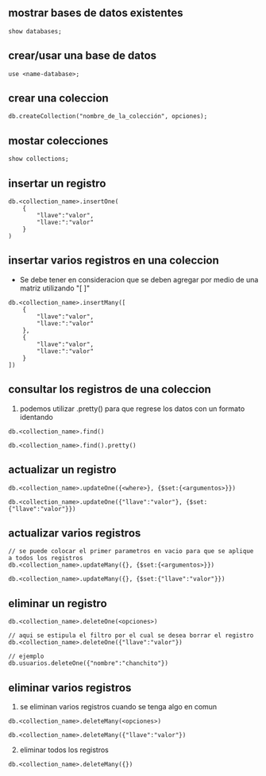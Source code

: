 ## mostrar bases de datos existentes
```
show databases;
```


## crear/usar una base de datos
```
use <name-database>;
```


## crear una coleccion
```
db.createCollection("nombre_de_la_colección", opciones);
```

## mostar colecciones
```
show collections;
```

## insertar un registro
```
db.<collection_name>.insertOne(
	{
		"llave":"valor",
		"llave:":"valor"
	}
)
```

## insertar varios registros en una coleccion
- Se debe tener en consideracion que se deben agregar por medio de una matriz utilizando "[ ]"
```
db.<collection_name>.insertMany([
	{
		"llave":"valor",
		"llave:":"valor"
	},
	{
		"llave":"valor",
		"llave:":"valor"
	}
])
```


## consultar los registros de una coleccion
1) podemos utilizar .pretty() para que regrese los datos con un formato identando
```
db.<collection_name>.find()

db.<collection_name>.find().pretty()
```

## actualizar un registro
```
db.<collection_name>.updateOne({<where>}, {$set:{<argumentos>}})

db.<collection_name>.updateOne({"llave":"valor"}, {$set:{"llave":"valor"}})
```

## actualizar varios registros
```
// se puede colocar el primer parametros en vacio para que se aplique a todos los registros
db.<collection_name>.updateMany({}, {$set:{<argumentos>}})

db.<collection_name>.updateMany({}, {$set:{"llave":"valor"}})
```

## eliminar un registro
```
db.<collection_name>.deleteOne(<opciones>)

// aqui se estipula el filtro por el cual se desea borrar el registro
db.<collection_name>.deleteOne({"llave":"valor"})

// ejemplo
db.usuarios.deleteOne({"nombre":"chanchito"})
```

## eliminar varios registros
1) se eliminan varios registros cuando se tenga algo en comun 
```
db.<collection_name>.deleteMany(<opciones>)

db.<collection_name>.deleteMany({"llave":"valor"})
```
2) eliminar todos los registros
```
db.<collection_name>.deleteMany({})
```


